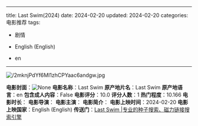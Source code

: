 
---
title: Last Swim(2024)
date: 2024-02-20
updated: 2024-02-20
categories: 电影推荐
tags:

- 剧情

- English (English)
- en
---

<img src="https://image.tmdb.org/t/p/original/2mknjPdYf6Ml1zhCPYaac6andgw.jpg" alt="/2mknjPdYf6Ml1zhCPYaac6andgw.jpg" title="/2mknjPdYf6Ml1zhCPYaac6andgw.jpg">

**电影封面**：<img src="https://image.tmdb.org/t/p/w200None" alt="None" title="None">
**电影名称**：Last Swim
**原产地片名**：Last Swim
**原产地语言**：en
**包含成人内容**：False
**电影评分**：10.0
**评分人数**：1
**热门程度**：10.166
**电影时长**：
**电影导演**：
**电影主演**：
**电影简介**：
**电影上映时间**：2024-02-20
**电影上映国家**：English (English)
**传送门**：[Last Swim |专业的种子搜索、磁力链接搜索引擎](https://movie.amd794.com:2083/?search=Last%20Swim&ordering=&mode=match_phrase&page_size=10&page=1)

